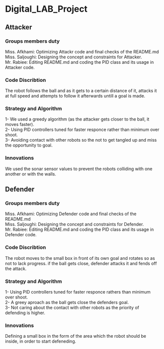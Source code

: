 # Digital_LAB_Project

## Attacker

### Groups members duty
Miss. Afkhami: Optimizing Attackr code and final checks of the README.md
<br>
Miss. Saljoughi: Designing the concept and constraints for Attacker.
<br>
Mr. Rabiee: Editing README.md and coding the PID class and its usage in Attacker code.

### Code Discribtion
The robot follows the ball and as it gets to a certain distance of it, attacks it at full speed and attempts to follow it afterwards untill a goal is made.

### Strategy and Algorithm
1- We used a greedy algorithm (as the attacker gets closer to the ball, it moves faster).
<br>
2- Using PID controllers tuned for faster responce rather than minimum over shoot.
<br>
3- Avoiding contact with other robots so the not to get tangled up and miss the opportunity to goal.

### Innovations
We used the sonar sensor values to prevent the robots colliding with one another  or with the walls.


## Defender

### Groups members duty
Miss. Afkhami: Optimizing Defender code and final checks of the README.md
<br>
Miss. Saljoughi: Designing the concept and constraints for Defender.
<br>
Mr. Rabiee: Editing README.md and coding the PID class and its usage in Defender code.

### Code Discribtion
The robot moves to the small box in front of its own goal and rotates so as not to lack progress. if the ball gets close, defender attacks it and fends off the attack.

### Strategy and Algorithm
1- Using PID controllers tuned for faster responce rathers than minimum over shoot.
<br>
2- A greey aproach as the ball gets close the defenders goal.
<br>
3- Not caring about the contact with other robots as the priority of defending is higher.

### Innovations
Defining a small box in the form of the area which the robot should be inside, in order to start defeneding.
